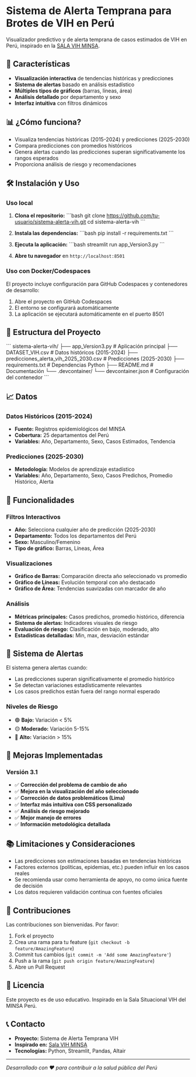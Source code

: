 # Sistema de Alerta Temprana para Brotes de VIH en Perú

Visualizador predictivo y de alerta temprana de casos estimados de VIH en Perú, inspirado en la [SALA VIH MINSA](https://app7.dge.gob.pe/maps/sala_vih/).

## 🚀 Características

- **Visualización interactiva** de tendencias históricas y predicciones
- **Sistema de alertas** basado en análisis estadístico
- **Múltiples tipos de gráficos** (barras, líneas, área)
- **Análisis detallado** por departamento y sexo
- **Interfaz intuitiva** con filtros dinámicos

## 📊 ¿Cómo funciona?

- Visualiza tendencias históricas (2015-2024) y predicciones (2025-2030)
- Compara predicciones con promedios históricos
- Genera alertas cuando las predicciones superan significativamente los rangos esperados
- Proporciona análisis de riesgo y recomendaciones

## 🛠️ Instalación y Uso

### Uso local

1. **Clona el repositorio:**
   \`\`\`bash
   git clone https://github.com/tu-usuario/sistema-alerta-vih.git
   cd sistema-alerta-vih
   \`\`\`

2. **Instala las dependencias:**
   \`\`\`bash
   pip install -r requirements.txt
   \`\`\`

3. **Ejecuta la aplicación:**
   \`\`\`bash
   streamlit run app_Version3.py
   \`\`\`

4. **Abre tu navegador** en `http://localhost:8501`

### Uso con Docker/Codespaces

El proyecto incluye configuración para GitHub Codespaces y contenedores de desarrollo:

1. Abre el proyecto en GitHub Codespaces
2. El entorno se configurará automáticamente
3. La aplicación se ejecutará automáticamente en el puerto 8501

## 📁 Estructura del Proyecto

\`\`\`
sistema-alerta-vih/
├── app_Version3.py                          # Aplicación principal
├── DATASET_VIH.csv                         # Datos históricos (2015-2024)
├── predicciones_alerta_vih_2025_2030.csv   # Predicciones (2025-2030)
├── requirements.txt                        # Dependencias Python
├── README.md                              # Documentación
└── .devcontainer/
    └── devcontainer.json                  # Configuración del contenedor
\`\`\`

## 📈 Datos

### Datos Históricos (2015-2024)
- **Fuente:** Registros epidemiológicos del MINSA
- **Cobertura:** 25 departamentos del Perú
- **Variables:** Año, Departamento, Sexo, Casos Estimados, Tendencia

### Predicciones (2025-2030)
- **Metodología:** Modelos de aprendizaje estadístico
- **Variables:** Año, Departamento, Sexo, Casos Predichos, Promedio Histórico, Alerta

## 🎯 Funcionalidades

### Filtros Interactivos
- **Año:** Selecciona cualquier año de predicción (2025-2030)
- **Departamento:** Todos los departamentos del Perú
- **Sexo:** Masculino/Femenino
- **Tipo de gráfico:** Barras, Líneas, Área

### Visualizaciones
- **Gráfico de Barras:** Comparación directa año seleccionado vs promedio
- **Gráfico de Líneas:** Evolución temporal con año destacado
- **Gráfico de Área:** Tendencias suavizadas con marcador de año

### Análisis
- **Métricas principales:** Casos predichos, promedio histórico, diferencia
- **Sistema de alertas:** Indicadores visuales de riesgo
- **Evaluación de riesgo:** Clasificación en bajo, moderado, alto
- **Estadísticas detalladas:** Min, max, desviación estándar

## 🚨 Sistema de Alertas

El sistema genera alertas cuando:
- Las predicciones superan significativamente el promedio histórico
- Se detectan variaciones estadísticamente relevantes
- Los casos predichos están fuera del rango normal esperado

### Niveles de Riesgo
- 🟢 **Bajo:** Variación < 5%
- 🟡 **Moderado:** Variación 5-15%
- 🔴 **Alto:** Variación > 15%

## 🔧 Mejoras Implementadas

### Versión 3.1
- ✅ **Corrección del problema de cambio de año**
- ✅ **Mejora en la visualización del año seleccionado**
- ✅ **Corrección de datos problemáticos (Lima)**
- ✅ **Interfaz más intuitiva con CSS personalizado**
- ✅ **Análisis de riesgo mejorado**
- ✅ **Mejor manejo de errores**
- ✅ **Información metodológica detallada**

## 📚 Limitaciones y Consideraciones

- Las predicciones son estimaciones basadas en tendencias históricas
- Factores externos (políticas, epidemias, etc.) pueden influir en los casos reales
- Se recomienda usar como herramienta de apoyo, no como única fuente de decisión
- Los datos requieren validación continua con fuentes oficiales

## 🤝 Contribuciones

Las contribuciones son bienvenidas. Por favor:

1. Fork el proyecto
2. Crea una rama para tu feature (`git checkout -b feature/AmazingFeature`)
3. Commit tus cambios (`git commit -m 'Add some AmazingFeature'`)
4. Push a la rama (`git push origin feature/AmazingFeature`)
5. Abre un Pull Request

## 📄 Licencia

Este proyecto es de uso educativo. Inspirado en la Sala Situacional VIH del MINSA Perú.

## 📞 Contacto

- **Proyecto:** Sistema de Alerta Temprana VIH
- **Inspirado en:** [Sala VIH MINSA](https://app7.dge.gob.pe/maps/sala_vih/)
- **Tecnologías:** Python, Streamlit, Pandas, Altair

---

*Desarrollado con ❤️ para contribuir a la salud pública del Perú*
